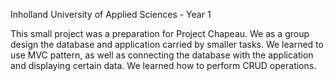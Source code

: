 Inholland University of Applied Sciences - Year 1

This small project was a preparation for Project Chapeau. We as a group design the database and application carried by smaller tasks. We learned to use MVC pattern, as well as connecting the database with the application and displaying certain data. We learned how to perform CRUD operations.
